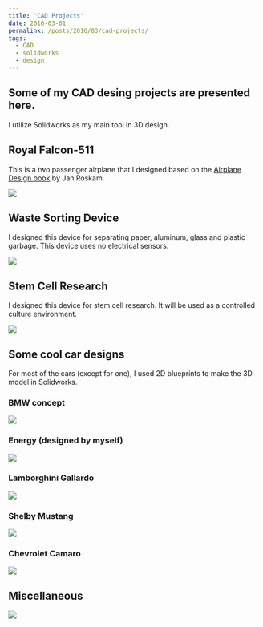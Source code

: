 ```yaml
---
title: 'CAD Projects'
date: 2016-03-01
permalink: /posts/2016/03/cad-projects/
tags:
  - CAD
  - solidworks
  - design
---
```


## Some of my CAD desing projects are presented here.
I utilize Solidworks as my main tool in 3D design.

## Royal Falcon-511
This is a two passenger airplane that I designed based on the [Airplane Design book](https://www.google.ca/books/edition/_/6dAoSAAACAAJ?hl=en&sa=X&ved=2ahUKEwiBktLNuuTxAhVRuZ4KHa8CBkwQ7_IDegQICBAC) by Jan Roskam.

![](/images/2016-03-01-post-solidworks/d4.jpg)

## Waste Sorting Device
I designed this device for separating paper, aluminum, glass and plastic garbage. This device uses no electrical sensors.

![](/images/2016-03-01-post-solidworks/d1.jpg)

##  Stem Cell Research
I designed this device for stem cell research. It will be used as a controlled culture environment.

![](/images/2016-03-01-post-solidworks/d2.jpg)

## Some cool car designs
For most of the cars (except for one), I used 2D blueprints to make the 3D model in Solidworks.
### BMW concept

![](/images/2016-03-01-post-solidworks/b1.jpg)

### Energy (designed by myself)

![](/images/2016-03-01-post-solidworks/b2.jpg)

### Lamborghini Gallardo

![](/images/2016-03-01-post-solidworks/b3.jpg)

### Shelby Mustang

![](/images/2016-03-01-post-solidworks/b4.jpg)

### Chevrolet Camaro

![](/images/2016-03-01-post-solidworks/b5.jpg)

##  Miscellaneous

![](/images/2016-03-01-post-solidworks/d3.jpg)